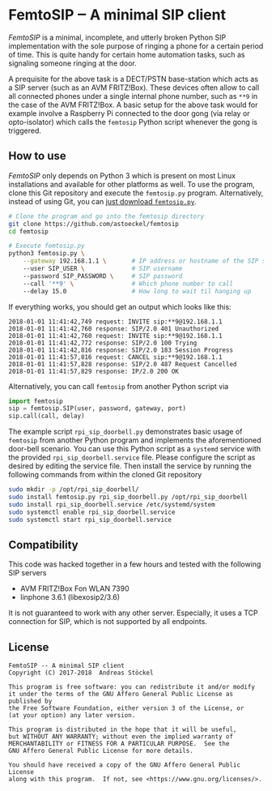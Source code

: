 # FemtoSIP ‒ A minimal SIP client

*FemtoSIP* is a minimal, incomplete, and utterly broken Python SIP
implementation with the sole purpose of ringing a phone for a certain period of
time. This is quite handy for certain home automation tasks, such as signaling
someone ringing at the door.

A prequisite for the above task is a DECT/PSTN base-station which acts as a
SIP server (such as an AVM FRITZ!Box). These devices often allow to call all
connected phones under a single internal phone number, such as `**9` in the case
of the AVM FRITZ!Box. A basic setup for the above task would for example involve
a Raspberry Pi connected to the door gong (via relay or opto-isolator) which
calls the `femtosip` Python script whenever the gong is triggered.

## How to use

*FemtoSIP* only depends on Python 3 which is present on most Linux
installations and available for other platforms as well. To use the program,
clone this Git repository and execute the `femtosip.py` program. Alternatively,
instead of using Git, you can [just download `femtosip.py`](https://raw.githubusercontent.com/astoeckel/femtosip/master/femtosip.py).

```sh
# Clone the program and go into the femtosip directory
git clone https://github.com/astoeckel/femtosip
cd femtosip

# Execute femtosip.py
python3 femtosip.py \
    --gateway 192.168.1.1 \       # IP address or hostname of the SIP server
    --user SIP_USER \             # SIP username
    --password SIP_PASSWORD \     # SIP password
    --call '**9' \                # Which phone number to call
    --delay 15.0                  # How long to wait til hanging up
```

If everything works, you should get an output which looks like this:
```
2018-01-01 11:41:42,749 request: INVITE sip:**9@192.168.1.1
2018-01-01 11:41:42,760 response: SIP/2.0 401 Unauthorized
2018-01-01 11:41:42,760 request: INVITE sip:**9@192.168.1.1
2018-01-01 11:41:42,772 response: SIP/2.0 100 Trying
2018-01-01 11:41:42,816 response: SIP/2.0 183 Session Progress
2018-01-01 11:41:57,816 request: CANCEL sip:**9@192.168.1.1
2018-01-01 11:41:57,828 response: SIP/2.0 487 Request Cancelled
2018-01-01 11:41:57,829 response: IP/2.0 200 OK
```

Alternatively, you can call `femtosip` from another Python script via
```python
import femtosip
sip = femtosip.SIP(user, password, gateway, port)
sip.call(call, delay)
```
The example script `rpi_sip_doorbell.py` demonstrates basic usage of `femtosip`
from another Python program and implements the aforementioned door-bell scenario.
You can use this Python script as a `systemd` service with the provided
`rpi_sip_doorbell.service` file. Please configure the script as desired by
editing the service file. Then install the service by running the following
commands from within the cloned Git repository
```sh
sudo mkdir -p /opt/rpi_sip_doorbell/
sudo install femtosip.py rpi_sip_doorbell.py /opt/rpi_sip_doorbell
sudo install rpi_sip_doorbell.service /etc/systemd/system
sudo systemctl enable rpi_sip_doorbell.service
sudo systemctl start rpi_sip_doorbell.service
```

## Compatibility

This code was hacked together in a few hours and tested with the following SIP
servers

* AVM FRITZ!Box Fon WLAN 7390
* linphone 3.6.1 (libexosip2/3.6)

It is not guaranteed to work with any other server. Especially, it uses a TCP
connection for SIP, which is not supported by all endpoints.


## License

```
FemtoSIP -- A minimal SIP client
Copyright (C) 2017-2018  Andreas Stöckel

This program is free software: you can redistribute it and/or modify
it under the terms of the GNU Affero General Public License as published by
the Free Software Foundation, either version 3 of the License, or
(at your option) any later version.

This program is distributed in the hope that it will be useful,
but WITHOUT ANY WARRANTY; without even the implied warranty of
MERCHANTABILITY or FITNESS FOR A PARTICULAR PURPOSE.  See the
GNU Affero General Public License for more details.

You should have received a copy of the GNU Affero General Public License
along with this program.  If not, see <https://www.gnu.org/licenses/>.
```
